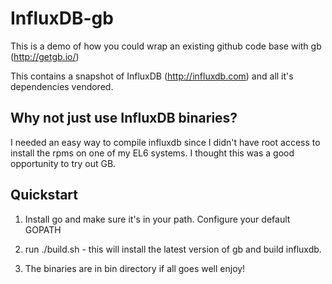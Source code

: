 # InfluxDB-gb

This is a demo of how you could wrap an existing github code base with gb (http://getgb.io/)

This contains a snapshot of InfluxDB (http://influxdb.com) and all it's dependencies vendored.

## Why not just use InfluxDB binaries?

I needed an easy way to compile influxdb since I didn't have root access to install the rpms on one of my EL6 systems.  I thought this was a good opportunity to try out GB.

## Quickstart

1.  Install go and make sure it's in your path.  Configure your default GOPATH

2.  run ./build.sh - this will install the latest version of gb and build influxdb.

3.  The binaries are in bin directory if all goes well enjoy!


